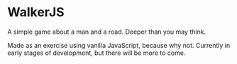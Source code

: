 # WalkerJS

A simple game about a man and a road. Deeper than you may think.

Made as an exercise using vanilla JavaScript, because why not. Currently in early stages of development, but there will be more to come.
